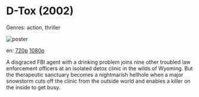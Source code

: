 # D-Tox (2002)

Genres: action, thriller

![poster](http://image.tmdb.org/t/p/w500/fiMHykdFwPF76Xtpl59hRTGo7Kf.jpg)

en:
  [720p](magnet:?xt=urn:btih:984E04BA72E88B992D3405B0174086C99B362CC5&tr=udp://glotorrents.pw:6969/announce&tr=udp://tracker.opentrackr.org:1337/announce&tr=udp://torrent.gresille.org:80/announce&tr=udp://tracker.openbittorrent.com:80&tr=udp://tracker.coppersurfer.tk:6969&tr=udp://tracker.leechers-paradise.org:6969&tr=udp://p4p.arenabg.ch:1337&tr=udp://tracker.internetwarriors.net:1337)
  [1080p](magnet:?xt=urn:btih:2075CB3F55014CC3AC9044F2060362E36C12F358&tr=udp://glotorrents.pw:6969/announce&tr=udp://tracker.opentrackr.org:1337/announce&tr=udp://torrent.gresille.org:80/announce&tr=udp://tracker.openbittorrent.com:80&tr=udp://tracker.coppersurfer.tk:6969&tr=udp://tracker.leechers-paradise.org:6969&tr=udp://p4p.arenabg.ch:1337&tr=udp://tracker.internetwarriors.net:1337)
  


A disgraced FBI agent with a drinking problem joins nine other troubled law enforcement officers at an isolated detox clinic in the wilds of Wyoming. But the therapeutic sanctuary becomes a nightmarish hellhole when a major snowstorm cuts off the clinic from the outside world and enables a killer on the inside to get busy.